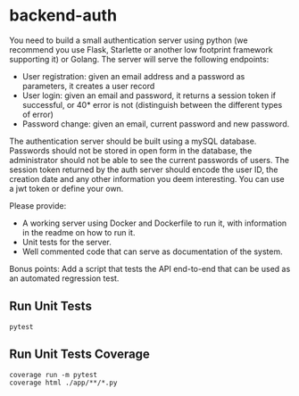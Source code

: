 # backend-auth

You need to build a small authentication server using python (we recommend you use Flask, Starlette or another low footprint framework supporting it) or Golang.
The server will serve the following endpoints:

- User registration: given an email address and a password as parameters, it creates a user record
- User login: given an email and password, it returns a session token if successful, or 40\* error is not (distinguish between the different types of error)
- Password change: given an email, current password and new password.

The authentication server should be built using a mySQL database.
Passwords should not be stored in open form in the database, the administrator should not be able to see the current passwords of users.
The session token returned by the auth server should encode the user ID, the creation date and any other information you deem interesting. You can use a jwt token or define your own.

Please provide:

- A working server using Docker and Dockerfile to run it, with information in the readme on how to run it.
- Unit tests for the server.
- Well commented code that can serve as documentation of the system.

Bonus points: Add a script that tests the API end-to-end that can be used as an automated regression test.

## Run Unit Tests

```shell
pytest
```

## Run Unit Tests Coverage

```shell
coverage run -m pytest
coverage html ./app/**/*.py
```
